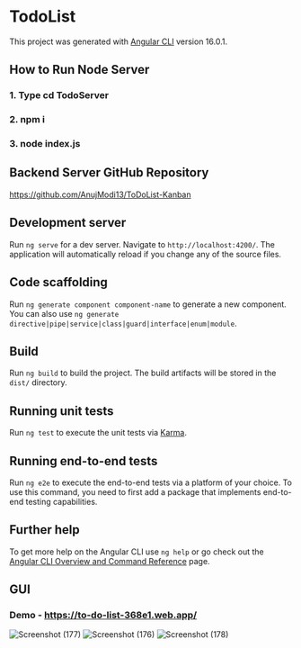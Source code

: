 # TodoList

This project was generated with [Angular CLI](https://github.com/angular/angular-cli) version 16.0.1.

## How to Run Node Server
### 1. Type cd TodoServer
### 2. npm i
### 3. node index.js


## Backend Server GitHub Repository
https://github.com/AnujModi13/ToDoList-Kanban

## Development server

Run `ng serve` for a dev server. Navigate to `http://localhost:4200/`. The application will automatically reload if you change any of the source files.

## Code scaffolding

Run `ng generate component component-name` to generate a new component. You can also use `ng generate directive|pipe|service|class|guard|interface|enum|module`.

## Build

Run `ng build` to build the project. The build artifacts will be stored in the `dist/` directory.

## Running unit tests

Run `ng test` to execute the unit tests via [Karma](https://karma-runner.github.io).

## Running end-to-end tests

Run `ng e2e` to execute the end-to-end tests via a platform of your choice. To use this command, you need to first add a package that implements end-to-end testing capabilities.

## Further help

To get more help on the Angular CLI use `ng help` or go check out the [Angular CLI Overview and Command Reference](https://angular.io/cli) page.

## GUI

### Demo - https://to-do-list-368e1.web.app/
![Screenshot (177)](https://github.com/AnujModi13/TodoList/assets/98648535/0beded06-7b05-4f36-a88f-e5f6a65c764d)
![Screenshot (176)](https://github.com/AnujModi13/TodoList/assets/98648535/6d1a96e5-7eb3-4b84-970a-65c5bb6d86e4)
![Screenshot (178)](https://github.com/AnujModi13/TodoList/assets/98648535/2b1c5e80-384a-4ec2-b5ba-d4dd7236f9fa)

